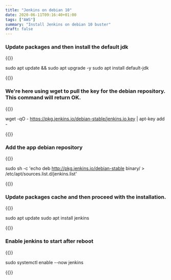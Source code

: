 ```yaml
---
title: "Jenkins on debian 10"
date: 2020-06-11T09:16:40+01:00
tags: ["AWS"]
summary: "Install Jenkins on debian 10 buster"
draft: false
---
```


### Update packages and then install the default jdk 

{{<highlight bash>}}

sudo apt update && sudo apt upgrade -y
sudo apt install default-jdk

{{</highlight>}}



### We're here using wget to pull the key for the debian repository. This command will return OK.

{{<highlight bash>}}

wget -qO - https://pkg.jenkins.io/debian-stable/jenkins.io.key | apt-key add -

{{</highlight >}}


### Add the app debian repository

{{<highlight bash>}}

sudo sh -c 'echo deb http://pkg.jenkins.io/debian-stable binary/ > /etc/apt/sources.list.d/jenkins.list'

{{</highlight >}}


### Update packages cache and then proceed with the installation.

{{<highlight bash>}}

sudo apt update
sudo apt install jenkins

{{</highlight >}}


### Enable jenkins to start after reboot

{{<highlight bash>}}

sudo systemctl enable --now jenkins

{{</highlight >}}